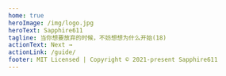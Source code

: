 ```yaml
---
home: true
heroImage: /img/logo.jpg
heroText: Sapphire611
tagline: 当你想要放弃的时候，不妨想想为什么开始(18)
actionText: Next →
actionLink: /guide/
footer: MIT Licensed | Copyright © 2021-present Sapphire611
---
```

